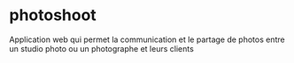 # photoshoot
Application web qui permet la communication et le partage de photos entre un studio photo ou un photographe et leurs clients

